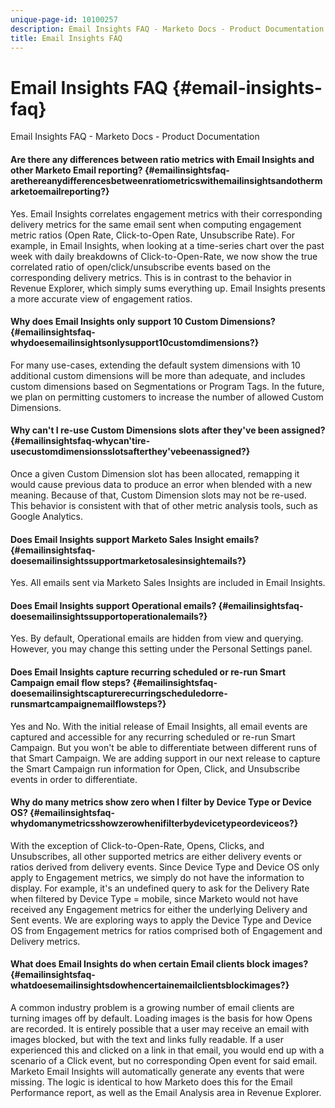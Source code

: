 ```yaml
---
unique-page-id: 10100257
description: Email Insights FAQ - Marketo Docs - Product Documentation
title: Email Insights FAQ
---
```


# Email Insights FAQ {#email-insights-faq}

Email Insights FAQ - Marketo Docs - Product Documentation

#### Are there any differences between ratio metrics with Email Insights and other Marketo Email reporting? {#emailinsightsfaq-arethereanydifferencesbetweenratiometricswithemailinsightsandothermarketoemailreporting?}

Yes. Email Insights correlates engagement metrics with their corresponding delivery metrics for the same email sent when computing engagement metric ratios (Open Rate, Click-to-Open Rate, Unsubscribe Rate). For example, in Email Insights, when looking at a time-series chart over the past week with daily breakdowns of Click-to-Open-Rate, we now show the true correlated ratio of open/click/unsubscribe events based on the corresponding delivery metrics. This is in contrast to the behavior in Revenue Explorer, which simply sums everything up. Email Insights presents a more accurate view of engagement ratios.

#### Why does Email Insights only support 10 Custom Dimensions? {#emailinsightsfaq-whydoesemailinsightsonlysupport10customdimensions?}

For many use-cases, extending the default system dimensions with 10 additional custom dimensions will be more than adequate, and includes custom dimensions based on Segmentations or Program Tags. In the future, we plan on permitting customers to increase the number of allowed Custom Dimensions.

#### Why can't I re-use Custom Dimensions slots after they've been assigned? {#emailinsightsfaq-whycan'tire-usecustomdimensionsslotsafterthey'vebeenassigned?}

Once a given Custom Dimension slot has been allocated, remapping it would cause previous data to produce an error when blended with a new meaning. Because of that, Custom Dimension slots may not be re-used. This behavior is consistent with that of other metric analysis tools, such as Google Analytics.

#### Does Email Insights support Marketo Sales Insight emails? {#emailinsightsfaq-doesemailinsightssupportmarketosalesinsightemails?}

Yes. All emails sent via Marketo Sales Insights are included in Email Insights.

#### Does Email Insights support Operational emails? {#emailinsightsfaq-doesemailinsightssupportoperationalemails?}

Yes. By default, Operational emails are hidden from view and querying. However, you may change this setting under the Personal Settings panel.

#### Does Email Insights capture recurring scheduled or re-run Smart Campaign email flow steps? {#emailinsightsfaq-doesemailinsightscapturerecurringscheduledorre-runsmartcampaignemailflowsteps?}

Yes and No. With the initial release of Email Insights, all email events are captured and accessible for any recurring scheduled or re-run Smart Campaign. But you won't be able to differentiate between different runs of that Smart Campaign. We are adding support in our next release to capture the Smart Campaign run information for Open, Click, and Unsubscribe events in order to differentiate.

#### Why do many metrics show zero when I filter by Device Type or Device OS? {#emailinsightsfaq-whydomanymetricsshowzerowhenifilterbydevicetypeordeviceos?}

With the exception of Click-to-Open-Rate, Opens, Clicks, and Unsubscribes, all other supported metrics are either delivery events or ratios derived from delivery events. Since Device Type and Device OS only apply to Engagement metrics, we simply do not have the information to display. For example, it's an undefined query to ask for the Delivery Rate when filtered by Device Type = mobile, since Marketo would not have received any Engagement metrics for either the underlying Delivery and Sent events. We are exploring ways to apply the Device Type and Device OS from Engagement metrics for ratios comprised both of Engagement and Delivery metrics.

#### What does Email Insights do when certain Email clients block images? {#emailinsightsfaq-whatdoesemailinsightsdowhencertainemailclientsblockimages?}

A common industry problem is a growing number of email clients are turning images off by default. Loading images is the basis for how Opens are recorded. It is entirely possible that a user may receive an email with images blocked, but with the text and links fully readable. If a user experienced this and clicked on a link in that email, you would end up with a scenario of a Click event, but no corresponding Open event for said email. Marketo Email Insights will automatically generate any events that were missing. The logic is identical to how Marketo does this for the Email Performance report, as well as the Email Analysis area in Revenue Explorer.
